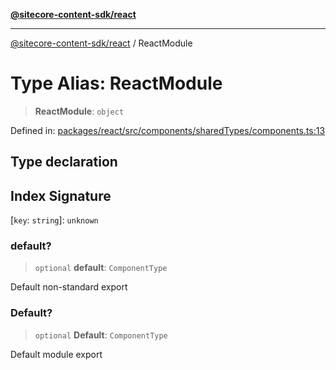 [**@sitecore-content-sdk/react**](../README.md)

***

[@sitecore-content-sdk/react](../README.md) / ReactModule

# Type Alias: ReactModule

> **ReactModule**: `object`

Defined in: [packages/react/src/components/sharedTypes/components.ts:13](https://github.com/Sitecore/content-sdk/blob/7a8762cba8d2433002de71e21a5ba27c55dcfe57/packages/react/src/components/sharedTypes/components.ts#L13)

## Type declaration

## Index Signature

\[`key`: `string`\]: `unknown`

### default?

> `optional` **default**: `ComponentType`

Default non-standard export

### Default?

> `optional` **Default**: `ComponentType`

Default module export
